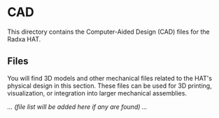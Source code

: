 # CAD

This directory contains the Computer-Aided Design (CAD) files for the Radxa HAT.

## Files

You will find 3D models and other mechanical files related to the HAT's physical design in this section. These files can be used for 3D printing, visualization, or integration into larger mechanical assemblies.

*... (file list will be added here if any are found) ...*
